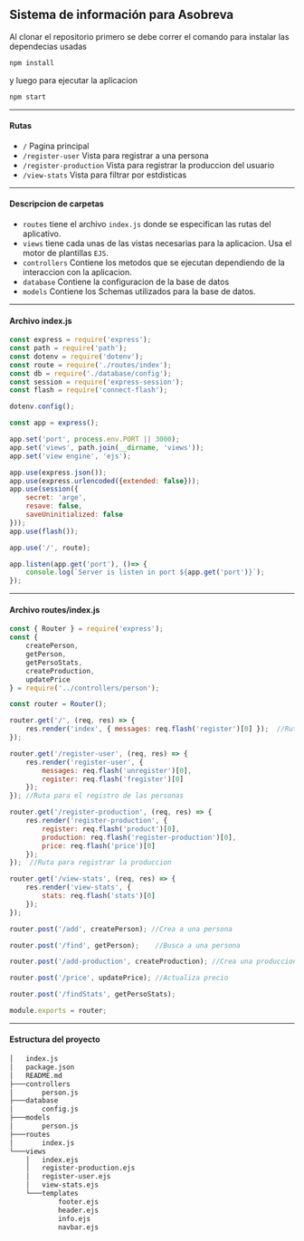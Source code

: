 ## Sistema de información para Asobreva

Al clonar el repositorio primero se debe correr el comando para instalar las dependecias usadas
```bash
npm install
```
y luego para ejecutar la aplicacion 
```bash
npm start
```
---
#### Rutas
- `/` Pagina principal
- `/register-user` Vista para registrar a una persona
- `/register-production` Vista para registrar la produccion del usuario
- `/view-stats` Vista para filtrar por estdisticas
---
#### Descripcion de carpetas
- `routes` tiene el archivo `index.js` donde se especifican las rutas del aplicativo.
- `views` tiene cada unas de las vistas necesarias para la aplicacion. Usa el motor de plantillas `EJS`.
- `controllers` Contiene los metodos que se ejecutan dependiendo de la interaccion con la aplicacion.
- `database` Contiene la configuracion de la base de datos 
- `models` Contiene los Schemas utilizados para la base de datos.
---
#### Archivo index.js
```javascript
const express = require('express');
const path = require('path');
const dotenv = require('dotenv');
const route = require('./routes/index');
const db = require('./database/config');
const session = require('express-session');
const flash = require('connect-flash');

dotenv.config();

const app = express();

app.set('port', process.env.PORT || 3000);
app.set('views', path.join(__dirname, 'views'));
app.set('view engine', 'ejs');

app.use(express.json());
app.use(express.urlencoded({extended: false}));
app.use(session({
    secret: 'arge',
    resave: false,
    saveUninitialized: false
}));
app.use(flash());

app.use('/', route);

app.listen(app.get('port'), ()=> {
    console.log(`Server is listen in port ${app.get('port')}`);
});
```
---
#### Archivo routes/index.js
```javascript
const { Router } = require('express');
const {
    createPerson,
    getPerson,
    getPersoStats,
    createProduction,
    updatePrice
} = require('../controllers/person');

const router = Router();

router.get('/', (req, res) => {
    res.render('index', { messages: req.flash('register')[0] });  //Ruta principal
});

router.get('/register-user', (req, res) => {
    res.render('register-user', {
        messages: req.flash('unregister')[0],
        register: req.flash('fregister')[0]
    });
}); //Ruta para el registro de las personas

router.get('/register-production', (req, res) => {
    res.render('register-production', {
        register: req.flash('product')[0],
        production: req.flash('register-production')[0],
        price: req.flash('price')[0]
    });
});  //Ruta para registrar la produccion

router.get('/view-stats', (req, res) => {
    res.render('view-stats', {
        stats: req.flash('stats')[0]
    });
});

router.post('/add', createPerson); //Crea a una persona

router.post('/find', getPerson);    //Busca a una persona

router.post('/add-production', createProduction); //Crea una produccion

router.post('/price', updatePrice); //Actualiza precio

router.post('/findStats', getPersoStats);

module.exports = router;
```
---
#### Estructura del proyecto
```bash
│   index.js
│   package.json
│   README.md  
├───controllers
│       person.js
├───database
│       config.js
├───models
│       person.js
├───routes
│       index.js
└───views
    │   index.ejs
    │   register-production.ejs
    │   register-user.ejs
    │   view-stats.ejs
    └───templates
            footer.ejs
            header.ejs
            info.ejs
            navbar.ejs
```
